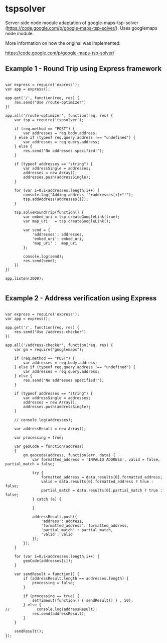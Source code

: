 tspsolver
=========

Server-side node module adaptation of google-maps-tsp-solver (https://code.google.com/p/google-maps-tsp-solver/). Uses googlemaps node module.

More information on how the original was implemented:

https://code.google.com/p/google-maps-tsp-solver/

## Example 1 - Round Trip using Express framework

<pre><code>
var express = require('express');
var app = express();

app.get('/', function(req, res) {
    res.send(&quot;Use /route-optimizer&quot;)
})

app.all('/route-optimizer', function(req, res) {
    var tsp = require('tspsolver');

    if (req.method == &quot;POST&quot;) {
        var addresses = req.body.address;
    } else if (typeof req.query.address !== &quot;undefined&quot;) {
        var addresses = req.query.address;
    } else {
        res.send(&quot;No addresses specified!&quot;);
    }

    if (typeof addresses == &quot;string&quot;) {
        var addressSingle = addresses;
        addresses = new Array();
        addresses.push(addressSingle);
    }

    for (var i=0;i&lt;addresses.length;i++) {
        console.log(&quot;Adding address '&quot;+addresses[i]+&quot;'&quot;);
        tsp.addAddress(addresses[i]);
    }

    tsp.solveRoundTrip(function() {
        var embed_uri = tsp.createGoogleLink(true);
        var map_uri   = tsp.createGoogleLink();

        var send = {
            'addresses': addresses,
            'embed_uri': embed_uri,
            'map_uri' :  map_uri
        };

        console.log(send);
        res.send(send);
    })
})

app.listen(3000);

</code></pre>

## Example 2 - Address verification using Express
<pre><code>
var express = require('express');
var app = express();

app.get('/', function(req, res) {
    res.send(&quot;Use /address-checker&quot;)
})

app.all('/address-checker', function(req, res) {
    var gm = require(&quot;googlemaps&quot;);

    if (req.method == &quot;POST&quot;) {
        var addresses = req.body.address;
    } else if (typeof req.query.address !== &quot;undefined&quot;) {
        var addresses = req.query.address;
    } else {
        res.send(&quot;No addresses specified!&quot;);
    }

    if (typeof addresses == &quot;string&quot;) {
        var addressSingle = addresses;
        addresses = new Array();
        addresses.push(addressSingle);
    }

    // console.log(addresses);

    var addressResult = new Array();

    var processing = true;

    var geoCode = function(address)
    {
        gm.geocode(address, function(err, data) {
            var formatted_address = 'INVALID ADDRESS', valid = false, partial_match = false;

            try {
                formatted_address = data.results[0].formatted_address;
                valid = data.results[0].formatted_address ? true : false;
                partial_match = data.results[0].partial_match ? true : false;
            } catch (e) {

            }

            addressResult.push({
                'address': address,
                'formatted_address': formatted_address,
                'partial_match' : partial_match,
                'valid': valid
            });
        });
    }

    for (var i=0;i&lt;addresses.length;i++) {
        geoCode(addresses[i]);
    }

    var sendResult = function() {
        if (addressResult.length == addresses.length) {
            processing = false;
        }

        if (processing == true) {
            setTimeout(function() { sendResult() } , 50);
        } else {
//            console.log(addressResult);
            res.send(addressResult);
        }
    }

    sendResult();
});
</code></pre>
